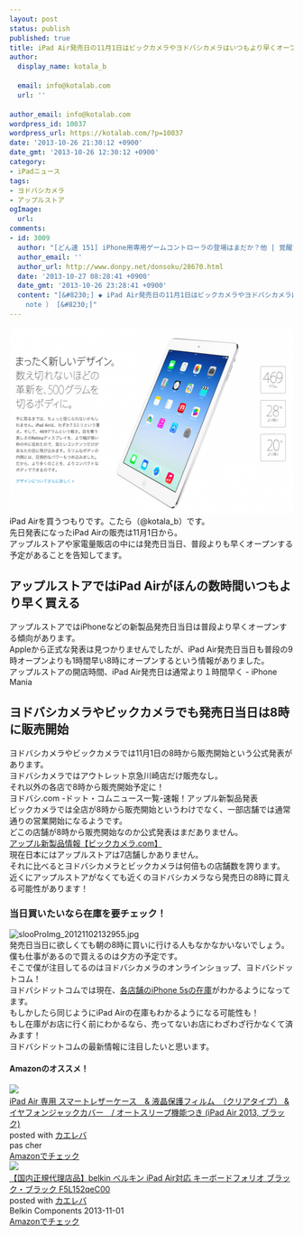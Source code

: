 ```yaml
---
layout: post
status: publish
published: true
title: iPad Air発売日の11月1日はビックカメラやヨドバシカメラはいつもより早くオープンする
author:
  display_name: kotala_b

  email: info@kotalab.com
  url: ''

author_email: info@kotalab.com
wordpress_id: 10037
wordpress_url: https://kotalab.com/?p=10037
date: '2013-10-26 21:30:12 +0900'
date_gmt: '2013-10-26 12:30:12 +0900'
category:
- iPadニュース
tags:
- ヨドバシカメラ
- アップルストア
ogImage:
  url:
comments:
- id: 3009
  author: "[どん速 151] iPhone用専用ゲームコントローラの登場はまだか？他 | 覚醒する @CDiP"
  author_email: ''
  author_url: http://www.donpy.net/donsoku/28670.html
  date: '2013-10-27 08:28:41 +0900'
  date_gmt: '2013-10-26 23:28:41 +0900'
  content: "[&#8230;] ◆ iPad Air発売日の11月1日はビックカメラやヨドバシカメラはいつもより早くオープンする （ via kotala&#8217;s
    note ） [&#8230;]"
---
```

<p><img src="/wp-content/uploads/ipadair_131023_02-546x331.png" alt="ipadair_131023_02" width="546" height="331" class="alignnone size-large wp-image-10018" /><br />
iPad Airを買うつもりです。こたら（@kotala_b）です。<br />
先日発表になったiPad Airの販売は11月1日から。<br />
アップルストアや家電量販店の中には発売日当日、普段よりも早くオープンする予定があることを告知してます。<br />
</p>
<!--more-->
<h2>アップルストアではiPad Airがほんの数時間いつもより早く買える</h2>
<p>アップルストアではiPhoneなどの新製品発売日当日は普段より早くオープンする傾向があります。<br />
Appleから正式な発表は見つかりませんでしたが、iPad Air発売日当日も普段の9時オープンよりも1時間早い8時にオープンするという情報がありました。<br />
<span class="removed_link" title="iphone-mania.jp/news-8366/">アップルストアの開店時間、iPad Air発売日は通常より１時間早く - iPhone Mania</span></p>
<h2>ヨドバシカメラやビックカメラでも発売日当日は8時に販売開始</h2>
<p>ヨドバシカメラやビックカメラでは11月1日の8時から販売開始という公式発表があります。<br />
ヨドバシカメラではアウトレット京急川崎店だけ販売なし。<br />
それ以外の各店で8時から販売開始予定に！<br />
<span class="removed_link" title="www.yodobashi.com/ec/news/2000014228/index.html?kind=0001">ヨドバシ.com -ドット・コムニュース一覧-速報！アップル新製品発表</span><br />
ビックカメラでは全店が8時から販売開始というわけでなく、一部店舗では通常通りの営業開始になるようです。<br />
どこの店舗が8時から販売開始なのか公式発表はまだありません。<br />
<a href="http://www.biccamera.com/bicbic/jsp/w/special/newrelease/20131023.jsp?ref=toppage" target="_blank">アップル新製品情報【ビックカメラ.com】</a><br />
現在日本にはアップルストアは7店舗しかありません。<br />
それに比べるとヨドバシカメラとビックカメラは何倍もの店舗数を誇ります。<br />
近くにアップルストアがなくても近くのヨドバシカメラなら発売日の8時に買える可能性があります！</p>
<h3>当日買いたいなら在庫を要チェック！</h3>
<p><img src="/wp-content/uploads/slooProImg_20121102132955.jpg" alt="slooProImg_20121102132955.jpg" width="448" height="598" class="alignnone size-full wp-image-3907" /><br />
発売日当日に欲しくても朝の8時に買いに行ける人もなかなかいないでしょう。<br />
僕も仕事があるので買えるのは夕方の予定です。<br />
そこで僕が注目してるのはヨドバシカメラのオンラインショップ、ヨドバシドットコム！<br />
ヨドバシドットコムでは現在、<a href="http://www.yodobashi.com/ec/support/apple/iphone2013/index.html" target="_blank">各店舗のiPhone 5sの在庫</a>がわかるようになってます。<br />
もしかしたら同じようにiPad Airの在庫もわかるようになる可能性も！<br />
もし在庫がお店に行く前にわかるなら、売ってないお店にわざわざ行かなくて済みます！<br />
ヨドバシドットコムの最新情報に注目したいと思います。</p>
<h4 class="aam">Amazonのオススメ！</h4>
<div class="kaerebalink-box">
<div class="kaerebalink-image"><a href="https://www.amazon.co.jp/exec/obidos/ASIN/B00G3RYFK0/same-22/ref=nosim/" rel="nofollow" target="_blank"><img src="https://images-fe.ssl-images-amazon.com/images/I/41yN3OrPTML._SL160_.jpg" style="border: none;" /></a></div>
<div class="kaerebalink-info">
<div class="kaerebalink-name"><a href="https://www.amazon.co.jp/exec/obidos/ASIN/B00G3RYFK0/same-22/ref=nosim/" rel="nofollow" target="_blank">iPad Air 専用 スマートレザーケース　& 液晶保護フィルム　（クリアタイプ） & イヤフォンジャックカバー　/ オートスリープ機能つき (iPad Air 2013, ブラック)</a>
<div class="kaerebalink-powered-date">posted with <a href="https://kaereba.com" rel="nofollow" target="_blank">カエレバ</a></div>
</div>
<div class="kaerebalink-detail"> pas cher     </div>
<div class="kaerebalink-link1">
<div class="shoplinkamazon"><a href="https://www.amazon.co.jp/gp/search?keywords=iPad%20Air%202013&__mk_ja_JP=%83J%83%5E%83J%83i&tag=same-22" rel="nofollow" target="_blank" title="アマゾン" >Amazonでチェック</a></div>
</div>
</div>
<div class="booklink-footer"></div>
</div>
<div class="kaerebalink-box">
<div class="kaerebalink-image"><a href="https://www.amazon.co.jp/exec/obidos/ASIN/B00ETBI6FC/same-22/ref=nosim/" rel="nofollow" target="_blank"><img src="https://images-fe.ssl-images-amazon.com/images/I/31g8dF8XhYL._SL160_.jpg" style="border: none;" /></a></div>
<div class="kaerebalink-info">
<div class="kaerebalink-name"><a href="https://www.amazon.co.jp/exec/obidos/ASIN/B00ETBI6FC/same-22/ref=nosim/" rel="nofollow" target="_blank">【国内正規代理店品】belkin ベルキン iPad Air対応 キーボードフォリオ ブラック・ブラック F5L152qeC00</a>
<div class="kaerebalink-powered-date">posted with <a href="https://kaereba.com" rel="nofollow" target="_blank">カエレバ</a></div>
</div>
<div class="kaerebalink-detail"> Belkin Components 2013-11-01    </div>
<div class="kaerebalink-link1">
<div class="shoplinkamazon"><a href="https://www.amazon.co.jp/gp/search?keywords=F5L152qeC00&__mk_ja_JP=%83J%83%5E%83J%83i&tag=same-22" rel="nofollow" target="_blank" title="アマゾン" >Amazonでチェック</a></div>
</div>
</div>
<div class="booklink-footer"></div>
</div>
